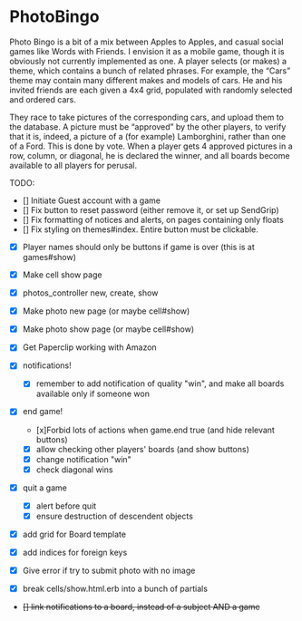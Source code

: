 # PhotoBingo

Photo Bingo is a bit of a mix between Apples to Apples,
and casual social games like Words with Friends. I envision it as a
mobile game, though it is obviously not currently implemented as one.
A player selects (or makes) a theme, which contains a bunch of related
phrases. For example, the “Cars” theme may contain many different makes
and models of cars. He and his invited friends are each given a 4x4 grid,
populated with randomly selected and ordered cars.

They race to take pictures
of the corresponding cars, and upload them to the database. A picture must be
“approved” by the other players, to verify that it is, indeed, a picture of a
(for example) Lamborghini, rather than one of a Ford. This is done by vote.
When a player gets 4 approved pictures in a row, column, or diagonal, he is
declared the winner, and all boards become available to all players for perusal.

TODO:


* [] Initiate Guest account with a game
* [] Fix button to reset password (either remove it, or set up SendGrip)
* [] Fix formatting of notices and alerts, on pages containing only floats
* [] Fix styling on themes#index. Entire button must be clickable.
* [x] Player names should only be buttons if game is over (this is at games#show)
* [x] Make cell show page
* [x] photos_controller new, create, show
* [x] Make photo new page (or maybe cell#show)
* [x] Make photo show page (or maybe cell#show)
* [x] Get Paperclip working with Amazon
* [x] notifications!
  * [x] remember to add notification of quality "win", and make all boards available only if someone won
* [x] end game!
  * [x]Forbid lots of actions when game.end true (and hide relevant buttons)
  * [x] allow checking other players' boards (and show buttons)
  * [x] change notification "win"
  * [x] check diagonal wins
* [x] quit a game
  * [x] alert before quit
  * [x] ensure destruction of descendent objects
* [x] add grid for Board template
* [x] add indices for foreign keys
* [x] Give error if try to submit photo with no image

* [x] break cells/show.html.erb into a bunch of partials
* ~~[] link notifications to a board, instead of a subject AND a game~~

